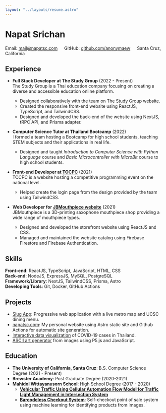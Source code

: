 ```yaml
---
layout: "../layouts/resume.astro"
---
```


# Napat Srichan

Email: [mail@napatsc.com](mailto:mail@napatsc.com) &emsp; GitHub: [github.com/anonymaew](https://github.com/anonymaew) &emsp; Santa Cruz, California

## Experience

- **Full Stack Developer at The Study Group** (2022 - Present)  
  The Study Group is a Thai education company focusing on creating a diverse and accessible education online platform.

  - Designed collaboratively with the team on The Study Group website.
  - Created the responsive front-end website using ReactJS, TypeScript, and TailwindCSS.
  - Designed and developed the back-end of the website using NextJS, tRPC API, and Prisma adapter.

- **Computer Science Tutor at Thailand Bootcamp** (2022)  
  I formed a team hosting a Bootcamp for high school students, teaching STEM subjects and their applications in real life.

  - Designed and taught _Introduction to Computer Science with Python Language_ course and _Basic Microcontroller with MicroBit_ course to high school students.

- **Front-end Developer at [TOCPC](https://tocpc.codes)** (2021)  
  TOCPC is a website hosting a competitive programming event on the national level.

  - Helped create the login page from the design provided by the team using TailwindCSS.

- **Web Developer for [JBMouthpiece website](https://jbmouthpiece.web.app)** (2021)  
  JBMouthpiece is a 3D-printing saxophone mouthpiece shop providing a wide range of mouthpiece types.

  - Designed and developed the storefront website using ReactJS and CSS.
  - Managed and maintained the website catalog using Firebase Firestore and Firebase Authentication.

## Skills

**Front-end**: ReactJS, TypeScript, JavaScript, HTML, CSS  
**Back-end**: NodeJS, ExpressJS, MySQL, PostgreSQL  
**Framework/Library**: NextJS, TailwindCSS, Prisma, Astro  
**Developing Tools**: Git, Docker, GitHub Actions

## Projects

- [Slug App](https://slug.napatsc.com): Progressive web application with a live metro map and UCSC dining menu.
- [napatsc.com](https://napatsc.com): My personal website using Astro static site and Github Actions for automatic site generation.
- [Interactive data visualization](https://anonymaew.github.io/virus19th-graph/) of COVID-19 cases in Thailand.
- [ASCII art generator](https://anonymaew.github.io/ascii-art/) from images using P5.js and JavaScript.

## Education

- **The University of California, Santa Cruz**: B.S. Computer Science Degree (2021 - Present)
- **Brewster Academy**: Post Graduate Degree (2020-2021)
- **Mahidol Wittayanusorn School**: High School Degree (2017 - 2020)
  - [**Vehicular Traffic Using Cellular Automation Flow Model for Traffic Light Management in Intersection System**]()
  - [**Barcodeless Checkout System**](https://bcl-mk2.web.app): Self-checkout point of sale system using machine learning for identifying products from images.
